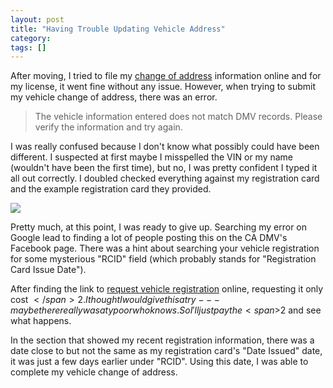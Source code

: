```yaml
---
layout: post
title: "Having Trouble Updating Vehicle Address"
category:
tags: []
---
```


After moving, I tried to file my [change of address][1] information
online and for my license, it went fine without any issue. However,
when trying to submit my vehicle change of address, there was an
error.

> The vehicle information entered does not match DMV records. Please
> verify the information and try again.

I was really confused because I don't know what possibly could have
been different. I suspected at first maybe I misspelled the VIN or my
name (wouldn't have been the first time), but no, I was pretty
confident I typed it all out correctly. I doubled checked everything
against my registration card and the example registration card they
provided.

![](https://www.dmv.ca.gov/imageserver/dmv/images/ica/english/images/coa_regcard.gif)

Pretty much, at this point, I was ready to give up. Searching my error
on Google lead to finding a lot of people posting this on the CA DMV's
Facebook page. There was a hint about searching your vehicle
registration for some mysterious "RCID" field (which probably stands
for "Registration Card Issue Date").

After finding the link to [request vehicle registration][2] online,
requesting it only cost <span>$</span>2.  I thought I would give this a try---maybe
there really was a typo or who knows. So I'll just pay the <span>$</span>2 and see
what happens.

In the section that showed my recent registration information, there
was a date close to but not the same as my registration card's "Date
Issued" date, it was just a few days earlier under "RCID". Using this
date, I was able to complete my vehicle change of address.

  [1]: https://www.dmv.ca.gov/portal/dmv/detail/online/coa/welcome
  [2]: https://www.dmv.ca.gov/portal/dmv/detail/online/vrr

